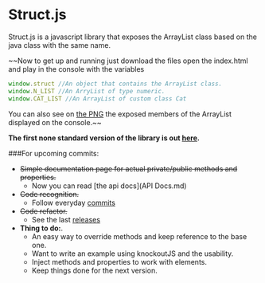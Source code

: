 Struct.js
=========

Struct.js is a javascript library that exposes the ArrayList class based on the java class with the same name.

~~Now to get up and running just download the files open the index.html and play in the console with the variables

```javascript
window.struct //An object that contains the ArrayList class.
window.N_LIST //An ArryList of type numeric.
window.CAT_LIST //An ArrayList of custom class Cat
```

You can also see on [the PNG](structure.png) the exposed members of the ArrayList displayed on the console.~~

**The first none standard version of the library is out [here](../../releases).**

###For upcoming commits:
- ~~Simple documentation page for actual private/public methods and properties.~~
    - Now you can read [the api docs](API Docs.md)
- ~~Code recognition.~~
    - Follow everyday [commits](../../commits)
- ~~Code refactor.~~
	- See the last [releases](releases)
- **Thing to do:**.
	- An easy way to override methods and keep reference to the base one.
	- Want to write an example using knockoutJS and the usability.
	- Inject methods and properties to work with elements.
	- Keep things done for the next version.
